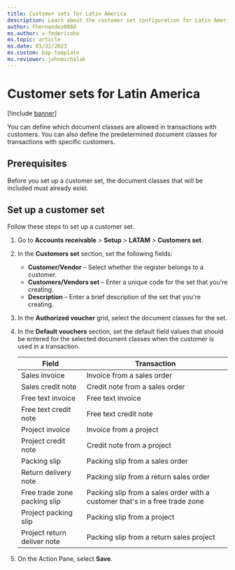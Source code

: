 ```yaml
---
title: Customer sets for Latin America
description: Learn about the customer set configuration for Latin America, including prerequisites and an outline for setting up a customer set.
author: Fhernandez0088
ms.author: v-federicohe 
ms.topic: article
ms.date: 01/31/2023
ms.custom: bap-template
ms.reviewer: johnmichalak
---
```


# Customer sets for Latin America

[!include [banner](../../includes/banner.md)]

You can define which document classes are allowed in transactions with customers. You can also define the predetermined document classes for transactions with specific customers.

## Prerequisites

Before you set up a customer set, the document classes that will be included must already exist.

## Set up a customer set

Follow these steps to set up a customer set.

1. Go to **Accounts receivable** \> **Setup** \> **LATAM** \> **Customers set**.
2. In the **Customers set** section, set the following fields:
 
    - **Customer/Vendor** – Select whether the register belongs to a customer.
    - **Customers/Vendors set** – Enter a unique code for the set that you're creating.
    - **Description** – Enter a brief description of the set that you're creating.

3. In the **Authorized voucher** grid, select the document classes for the set.
4. In the **Default vouchers** section, set the default field values that should be entered for the selected document classes when the customer is used in a transaction.

    | Field                        | Transaction                                                                 |
    |------------------------------|-----------------------------------------------------------------------------|
    | Sales invoice                | Invoice from a sales order                                                  |
    | Sales credit note            | Credit note from a sales order                                              |
    | Free text invoice            | Free text invoice                                                           |
    | Free text credit note        | Free text credit note                                                       |
    | Project invoice              | Invoice from a project                                                      |
    | Project credit note          | Credit note from a project                                                  |
    | Packing slip                 | Packing slip from a sales order                                             |
    | Return delivery note         | Packing slip from a return sales order                                      |
    | Free trade zone packing slip | Packing slip from a sales order with a customer that's in a free trade zone |
    | Project packing slip         | Packing slip from a project                                                 |
    | Project return deliver note  | Packing slip from a return sales project                                    |

5. On the Action Pane, select **Save**.
